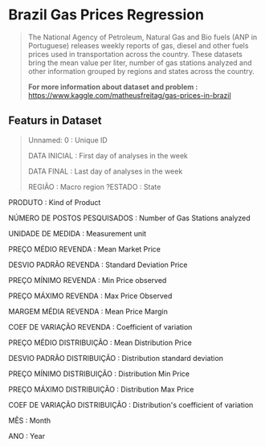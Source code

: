 # Brazil Gas Prices Regression
> The National Agency of Petroleum, Natural Gas and Bio fuels (ANP in Portuguese) releases weekly reports of gas, diesel and other fuels prices used in transportation across the country. These datasets bring the mean value per liter, number of gas stations analyzed and other information grouped by regions and states across the country.
> 
> **For more information about dataset and problem :** https://www.kaggle.com/matheusfreitag/gas-prices-in-brazil

## **Featurs in Dataset**

>Unnamed: 0 : Unique ID
>
>DATA INICIAL : First day of analyses in the week
>
>DATA FINAL : Last day of analyses in the week
>
>REGIÃO : Macro region
?ESTADO : State

PRODUTO : Kind of Product

NÚMERO DE POSTOS PESQUISADOS : Number of Gas Stations analyzed

UNIDADE DE MEDIDA : Measurement unit

PREÇO MÉDIO REVENDA : Mean Market Price

DESVIO PADRÃO REVENDA : Standard Deviation Price

PREÇO MÍNIMO REVENDA : Min Price observed

PREÇO MÁXIMO REVENDA : Max Price Observed

MARGEM MÉDIA REVENDA : Mean Price Margin

COEF DE VARIAÇÃO REVENDA : Coefficient of variation

PREÇO MÉDIO DISTRIBUIÇÃO : Mean Distribution Price

DESVIO PADRÃO DISTRIBUIÇÃO : Distribution standard deviation

PREÇO MÍNIMO DISTRIBUIÇÃO : Distribution Min Price

PREÇO MÁXIMO DISTRIBUIÇÃO : Distribution Max Price

COEF DE VARIAÇÃO DISTRIBUIÇÃO : Distribution's coefficient of variation

MÊS : Month

ANO : Year

 
